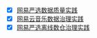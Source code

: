 - [x] [网易严选数据质量实践](https://smartsi.blog.csdn.net/article/details/128962210)
- [x] [网易云音乐数据治理实践](https://smartsi.blog.csdn.net/article/details/128960191)
- [x] [网易严选离线数仓治理实践](https://smartsi.blog.csdn.net/article/details/128927490)
